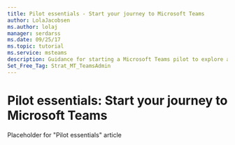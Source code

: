 ```yaml
---
title: Pilot essentials - Start your journey to Microsoft Teams
author: LolaJacobsen
ms.author: lolaj
manager: serdarss
ms.date: 09/25/17
ms.topic: tutorial
ms.service: msteams
description: Guidance for starting a Microsoft Teams pilot to explore all that Teams can offer your organization while you continue to use Skype for Business.
Set_Free_Tag: Strat_MT_TeamsAdmin
---
```


Pilot essentials: Start your journey to Microsoft Teams
=======================================================

Placeholder for "Pilot essentials" article


